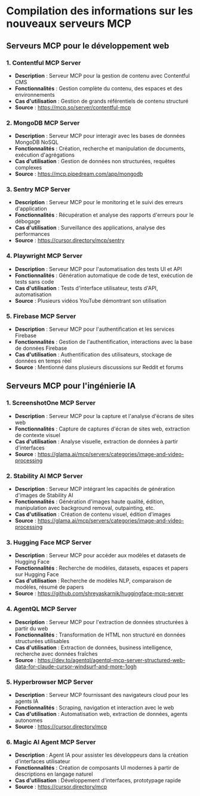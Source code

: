 # Compilation des informations sur les nouveaux serveurs MCP

## Serveurs MCP pour le développement web

### 1. Contentful MCP Server
- **Description** : Serveur MCP pour la gestion de contenu avec Contentful CMS
- **Fonctionnalités** : Gestion complète du contenu, des espaces et des environnements
- **Cas d'utilisation** : Gestion de grands référentiels de contenu structuré
- **Source** : https://mcp.so/server/contentful-mcp

### 2. MongoDB MCP Server
- **Description** : Serveur MCP pour interagir avec les bases de données MongoDB NoSQL
- **Fonctionnalités** : Création, recherche et manipulation de documents, exécution d'agrégations
- **Cas d'utilisation** : Gestion de données non structurées, requêtes complexes
- **Source** : https://mcp.pipedream.com/app/mongodb

### 3. Sentry MCP Server
- **Description** : Serveur MCP pour le monitoring et le suivi des erreurs d'application
- **Fonctionnalités** : Récupération et analyse des rapports d'erreurs pour le débogage
- **Cas d'utilisation** : Surveillance des applications, analyse des performances
- **Source** : https://cursor.directory/mcp/sentry

### 4. Playwright MCP Server
- **Description** : Serveur MCP pour l'automatisation des tests UI et API
- **Fonctionnalités** : Génération automatique de code de test, exécution de tests sans code
- **Cas d'utilisation** : Tests d'interface utilisateur, tests d'API, automatisation
- **Source** : Plusieurs vidéos YouTube démontrant son utilisation

### 5. Firebase MCP Server
- **Description** : Serveur MCP pour l'authentification et les services Firebase
- **Fonctionnalités** : Gestion de l'authentification, interactions avec la base de données Firebase
- **Cas d'utilisation** : Authentification des utilisateurs, stockage de données en temps réel
- **Source** : Mentionné dans plusieurs discussions sur Reddit et forums

## Serveurs MCP pour l'ingénierie IA

### 1. ScreenshotOne MCP Server
- **Description** : Serveur MCP pour la capture et l'analyse d'écrans de sites web
- **Fonctionnalités** : Capture de captures d'écran de sites web, extraction de contexte visuel
- **Cas d'utilisation** : Analyse visuelle, extraction de données à partir d'interfaces
- **Source** : https://glama.ai/mcp/servers/categories/image-and-video-processing

### 2. Stability AI MCP Server
- **Description** : Serveur MCP intégrant les capacités de génération d'images de Stability AI
- **Fonctionnalités** : Génération d'images haute qualité, édition, manipulation avec background removal, outpainting, etc.
- **Cas d'utilisation** : Création de contenu visuel, édition d'images
- **Source** : https://glama.ai/mcp/servers/categories/image-and-video-processing

### 3. Hugging Face MCP Server
- **Description** : Serveur MCP pour accéder aux modèles et datasets de Hugging Face
- **Fonctionnalités** : Recherche de modèles, datasets, espaces et papers sur Hugging Face
- **Cas d'utilisation** : Recherche de modèles NLP, comparaison de modèles, résumé de papers
- **Source** : https://github.com/shreyaskarnik/huggingface-mcp-server

### 4. AgentQL MCP Server
- **Description** : Serveur MCP pour l'extraction de données structurées à partir du web
- **Fonctionnalités** : Transformation de HTML non structuré en données structurées utilisables
- **Cas d'utilisation** : Extraction de données, business intelligence, recherche avec données fraîches
- **Source** : https://dev.to/agentql/agentql-mcp-server-structured-web-data-for-claude-cursor-windsurf-and-more-1ogh

### 5. Hyperbrowser MCP Server
- **Description** : Serveur MCP fournissant des navigateurs cloud pour les agents IA
- **Fonctionnalités** : Scraping, navigation et interaction avec le web
- **Cas d'utilisation** : Automatisation web, extraction de données, agents autonomes
- **Source** : https://cursor.directory/mcp

### 6. Magic AI Agent MCP Server
- **Description** : Agent IA pour assister les développeurs dans la création d'interfaces utilisateur
- **Fonctionnalités** : Création de composants UI modernes à partir de descriptions en langage naturel
- **Cas d'utilisation** : Développement d'interfaces, prototypage rapide
- **Source** : https://cursor.directory/mcp
